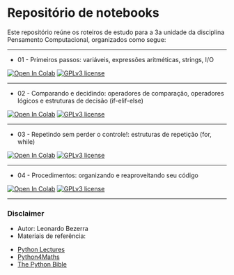 # Repositório de notebooks

Este repositório reúne os roteiros de estudo para a 3a unidade da disciplina Pensamento Computacional, organizados como segue:

---

* 01 - Primeiros passos: variáveis, expressões aritméticas, strings, I/O 

[![Open In Colab](https://colab.research.google.com/assets/colab-badge.svg)](https://colab.research.google.com/github/leobezerra/python-zero/blob/master/01.ipynb)
[![GPLv3 license](https://img.shields.io/badge/License-GPLv3-blue.svg)](http://perso.crans.org/besson/LICENSE.html)

---

* 02 - Comparando e decidindo: operadores de comparação, operadores lógicos e estruturas de decisão (if-elif-else)

[![Open In Colab](https://colab.research.google.com/assets/colab-badge.svg)](https://colab.research.google.com/github/leobezerra/python-zero/blob/master/02.ipynb)
[![GPLv3 license](https://img.shields.io/badge/License-GPLv3-blue.svg)](http://perso.crans.org/besson/LICENSE.html)

---

* 03 - Repetindo sem perder o controle!: estruturas de repetição (for, while)

[![Open In Colab](https://colab.research.google.com/assets/colab-badge.svg)](https://colab.research.google.com/github/leobezerra/python-zero/blob/master/03.ipynb)
[![GPLv3 license](https://img.shields.io/badge/License-GPLv3-blue.svg)](http://perso.crans.org/besson/LICENSE.html)

---

* 04 - Procedimentos: organizando e reaproveitando seu código 

[![Open In Colab](https://colab.research.google.com/assets/colab-badge.svg)](https://colab.research.google.com/github/leobezerra/python-zero/blob/master/04.ipynb)
[![GPLv3 license](https://img.shields.io/badge/License-GPLv3-blue.svg)](http://perso.crans.org/besson/LICENSE.html)

---

### Disclaimer
* Autor: Leonardo Bezerra
* Materiais de referência:
 - [Python Lectures](https://github.com/rajathkmp/Python-Lectures.git)
 - [Python4Maths](https://gitlab.erc.monash.edu.au/andrease/Python4Maths.git)
 - [The Python Bible](https://www.udemy.com/the-python-bible/)

